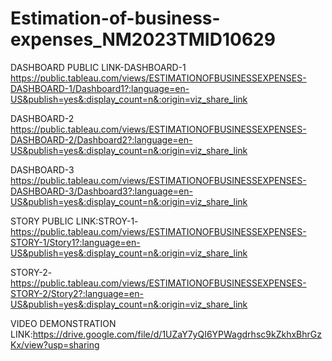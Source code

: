 # Estimation-of-business-expenses_NM2023TMID10629

DASHBOARD PUBLIC LINK-DASHBOARD-1 https://public.tableau.com/views/ESTIMATIONOFBUSINESSEXPENSES-DASHBOARD-1/Dashboard1?:language=en-US&publish=yes&:display_count=n&:origin=viz_share_link

DASHBOARD-2 https://public.tableau.com/views/ESTIMATIONOFBUSINESSEXPENSES-DASHBOARD-2/Dashboard2?:language=en-US&publish=yes&:display_count=n&:origin=viz_share_link

DASHBOARD-3 https://public.tableau.com/views/ESTIMATIONOFBUSINESSEXPENSES-DASHBOARD-3/Dashboard3?:language=en-US&publish=yes&:display_count=n&:origin=viz_share_link

STORY PUBLIC LINK:STROY-1-https://public.tableau.com/views/ESTIMATIONOFBUSINESSEXPENSES-STORY-1/Story1?:language=en-US&publish=yes&:display_count=n&:origin=viz_share_link

STORY-2-https://public.tableau.com/views/ESTIMATIONOFBUSINESSEXPENSES-STORY-2/Story2?:language=en-US&publish=yes&:display_count=n&:origin=viz_share_link

VIDEO DEMONSTRATION LINK:https://drive.google.com/file/d/1UZaY7yQI6YPWagdrhsc9kZkhxBhrGzKx/view?usp=sharing

